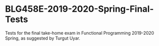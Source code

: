 # BLG458E-2019-2020-Spring-Final-Tests
Tests for the final take-home exam in Functional Programming 2019-2020 Spring, as suggested by Turgut Uyar.
